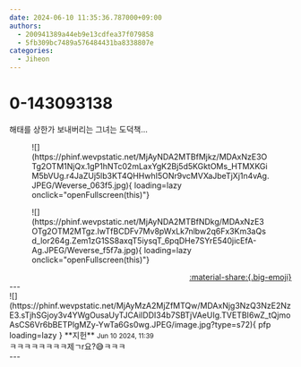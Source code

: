 ```yaml
---
date: 2024-06-10 11:35:36.787000+09:00
authors:
  - 200941389a44eb9e13cdfea37f079858
  - 5fb309bc7489a576484431ba8338807e
categories:
  - Jiheon
---
```


# 0-143093138

<div class="post-container" markdown="1">
<div class="content-container md-sidebar__scrollwrap" markdown="1">

 해태를 상한가 보내버리는 그녀는 도덕책...
<figure markdown="1">
![](https://phinf.wevpstatic.net/MjAyNDA2MTBfMjkz/MDAxNzE3OTg2OTM1NjQx.1gP1hNTc02mLaxYgK2Bj5d5KGktOMs_HTMXKGiM5bVUg.r4JaZUj5lb3KT4QHHwhI5ONr9vcMVXaJbeTjXj1n4vAg.JPEG/Weverse_063f5.jpg){ loading=lazy onclick="openFullscreen(this)"}
</figure>

<figure markdown="1">
![](https://phinf.wevpstatic.net/MjAyNDA2MTBfNDkg/MDAxNzE3OTg2OTM2MTgz.IwTfBCDFv7Mv8pWxLk7nlbw2q6Fx3Km3aQsd_lor264g.Zem1zG1SS8axqT5iysqT_6pqDHe7SYrE540jicEfA-Ag.JPEG/Weverse_f5f7a.jpg){ loading=lazy onclick="openFullscreen(this)"}
</figure>


</div>
</div>

<div style="text-align: right;" markdown="1">
<a href="https://weverse.io/fromis9/fanpost/0-143093138" style="text-align: right;">:material-share:{.big-emoji}</a>
</div>
---

<div class="comments-container md-sidebar__scrollwrap" markdown="1">
<div class="comment" markdown="1">
<div class='id-container' markdown="1">
![](https://phinf.wevpstatic.net/MjAyMzA2MjZfMTQw/MDAxNjg3NzQ3NzE2NzE3.sTjhSGjoy3v4YWgOusaUyTJCAiIDDI34b7SBTjVAeUIg.TVETBI6wZ_tQjmoAsCS6Vr6bBETPlgMZy-YwTa6Gs0wg.JPEG/image.jpg?type=s72){ pfp loading=lazy }
**<span class="artist">지헌</span>** <small>Jun 10 2024, 11:39</small><br>
</div>
<div class='comment-body' markdown="1">
ㅋㅋㅋㅋㅋㅋㅋㅋ제ㄱr요?😅ㅋㅋㅋ
</div>
</div>
</div>
---
